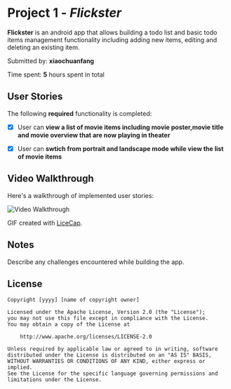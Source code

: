 # Project 1 - *Flickster*

**Flickster** is an android app that allows building a todo list and basic todo items management functionality including adding new items, editing and deleting an existing item.

Submitted by: **xiaochuanfang**

Time spent: **5** hours spent in total

## User Stories

The following **required** functionality is completed:

* [X] User can **view a list of movie items including movie poster,movie title and movie overview that are now playing in theater**
* [X] User can **swtich from portrait and landscape mode while view the list of movie items**


## Video Walkthrough

Here's a walkthrough of implemented user stories:

<img src='http://i.imgur.com/link/to/your/gif/file.gif' title='Video Walkthrough' width='' alt='Video Walkthrough' />

GIF created with [LiceCap](http://www.cockos.com/licecap/).

## Notes

Describe any challenges encountered while building the app.

## License

    Copyright [yyyy] [name of copyright owner]

    Licensed under the Apache License, Version 2.0 (the "License");
    you may not use this file except in compliance with the License.
    You may obtain a copy of the License at

        http://www.apache.org/licenses/LICENSE-2.0

    Unless required by applicable law or agreed to in writing, software
    distributed under the License is distributed on an "AS IS" BASIS,
    WITHOUT WARRANTIES OR CONDITIONS OF ANY KIND, either express or implied.
    See the License for the specific language governing permissions and
    limitations under the License.
